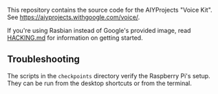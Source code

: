 This repository contains the source code for the AIYProjects "Voice Kit". See
https://aiyprojects.withgoogle.com/voice/.

If you're using Rasbian instead of Google's provided image, read
[HACKING.md](HACKING.md) for information on getting started.

## Troubleshooting

The scripts in the `checkpoints` directory verify the Raspberry Pi's setup.
They can be run from the desktop shortcuts or from the terminal.
